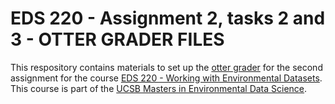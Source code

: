 # EDS 220 - Assignment 2, tasks 2 and 3 - OTTER GRADER FILES

This respository contains materials to set up the [otter grader](https://otter-grader.readthedocs.io/en/latest/) for the second assignment for the course [EDS 220 - Working with Environmental Datasets](https://meds-eds-220.github.io/MEDS-eds-220-course/). This course is part of the [UCSB Masters in Environmental Data Science](https://bren.ucsb.edu/masters-programs/master-environmental-data-science).
